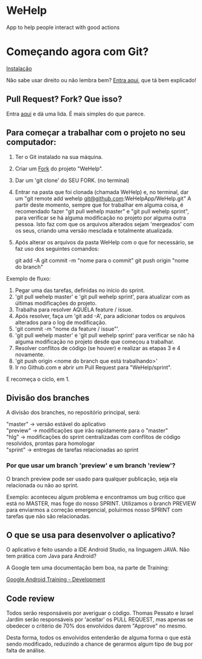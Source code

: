 # WeHelp #

App to help people interact with good actions

# Começando agora com Git? #
[Instalação](https://git-scm.com/book/pt-br/v1/Primeiros-passos-Instalando-Git)

Não sabe usar direito ou não lembra bem? [Entra aqui](http://rogerdudler.github.io/git-guide/index.pt_BR.html), que tá bem explicado!

## Pull Request? Fork? Que isso? ##

Entra [aqui](http://tableless.com.br/contribuindo-em-projetos-open-source-com-o-github/) e dá uma lida. É mais simples do que parece.

## Para começar a trabalhar com o projeto no seu computador: ##

1. Ter o Git instalado na sua máquina.
2. Criar um [Fork](https://help.github.com/articles/fork-a-repo/) do projeto "WeHelp".
3. Dar um 'git clone' do SEU FORK. (no terminal)
4. Entrar na pasta que foi clonada (chamada WeHelp) e, no terminal, dar um "git remote add wehelp git@github.com:WeHelpApp/WeHelp.git"
A partir deste momento, sempre que for trabalhar em alguma coisa, é recomendado fazer "git pull wehelp master" e "git pull wehelp sprint", para verificar se há alguma modificação no projeto por alguma outra pessoa. Isto faz com que os arquivos alterados sejam 'mergeados' com os seus, criando uma versão mesclada e totalmente atualizada.
5. Após alterar os arquivos da pasta WeHelp com o que for necessário, se faz uso dos seguintes comandos:

   git add -A
   git commit -m "nome para o commit"
   git push origin "nome do branch"

Exemplo de fluxo:

1. Pegar uma das tarefas, definidas no início do sprint.
1. 'git pull wehelp master' e 'git pull wehelp sprint', para atualizar com as últimas modificações do projeto.
2. Trabalha para resolver AQUELA feature / issue.
3. Após resolver, faça um 'git add -A', para adicionar todos os arquivos alterados para o log de modificação.
4. 'git commit -m "nome da feature / issue"'.
5. 'git pull wehelp master' e 'git pull wehelp sprint' para verificar se não há alguma modificação no projeto desde que começou a trabalhar.
6. Resolver conflitos de código (se houver) e realizar as etapas 3 e 4 novamente.
7. 'git push origin <nome do branch que está trabalhando>'
8. Ir no Github.com e abrir um Pull Request para "WeHelp/sprint".

E recomeça o ciclo, em 1.


## Divisão dos branches ##

A divisão dos branches, no repositório principal, será:

"master" -> versão estável do aplicativo
<br>
"preview" -> modificações que irão rapidamente para o "master"
<br>
"hlg" -> modificações do sprint centralizadas com conflitos de código resolvidos, prontas para homologar
<br>
"sprint" -> entregas de tarefas relacionadas ao sprint

### Por que usar um branch 'preview' e um branch 'review'? ###

O branch preview pode ser usado para qualquer publicação, seja ela relacionada ou não ao sprint.

Exemplo: aconteceu algum problema e encontramos um bug crítico que está no MASTER, mas foge do nosso SPRINT. Utilizamos o branch PREVIEW para enviarmos a correção emergencial, poluirmos nosso SPRINT com tarefas que não são relacionadas.


## O que se usa para desenvolver o aplicativo? ##

O aplicativo é feito usando a IDE Android Studio, na linguagem JAVA.
Não tem prática com Java para Android?

A Google tem uma documentação bem boa, na parte de Training:

[Google Android Training - Development](https://developer.android.com/training/index.html)

## Code review ##

Todos serão responsáveis por averiguar o código. Thomas Pessato e Israel Jardim serão responsáveis por 'aceitar' os PULL REQUEST, mas apenas se obedecer o critério de 70% dos envolvidos darem "Approve" no mesmo.

Desta forma, todos os envolvidos entenderão de alguma forma o que está sendo modificado, reduzindo a chance de gerarmos algum tipo de bug por falta de análise.

